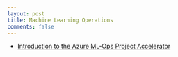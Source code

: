 ```yaml
---
layout: post
title: Machine Learning Operations
comments: false
---
```

- [Introduction to the Azure ML-Ops Project Accelerator](https://microsoft.github.io/azureml-ops-accelerator/)